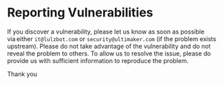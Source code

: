 # Reporting Vulnerabilities

If you discover a vulnerability, please let us know as soon as possible via either `it@lulzbot.com` or `security@ultimaker.com` (if the problem exists upstream). Please do not take advantage of the vulnerability and do not reveal the problem to others. To allow us to resolve the issue, please do provide us with sufficient information to reproduce the problem.

Thank you
